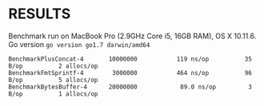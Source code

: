 # RESULTS

Benchmark run on MacBook Pro (2.9GHz Core i5, 16GB RAM), OS X 10.11.6.
Go version `go version go1.7 darwin/amd64`

```
BenchmarkPlusConcat-4       10000000           119 ns/op          35 B/op          2 allocs/op
BenchmarkFmtSprintf-4        3000000           464 ns/op          96 B/op          5 allocs/op
BenchmarkBytesBuffer-4      20000000            89.0 ns/op         3 B/op          1 allocs/op
```